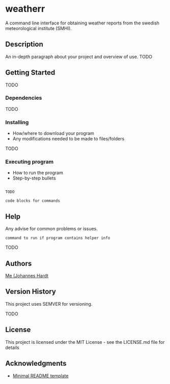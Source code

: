 # weatherr

A command line interface for obtaining weather reports from the swedish meteorological institute (SMHI). 

## Description

An in-depth paragraph about your project and overview of use. TODO

## Getting Started

TODO

### Dependencies

TODO

### Installing

* How/where to download your program
* Any modifications needed to be made to files/folders

TODO

### Executing program

* How to run the program
* Step-by-step bullets
```

TODO

code blocks for commands
```

## Help

Any advise for common problems or issues.
```
command to run if program contains helper info

```

TODO

## Authors

[Me (Johannes Hardt](https://github.com/johanneshardt)

## Version History

This project uses SEMVER for versioning.

TODO

## License

This project is licensed under the MIT License - see the LICENSE.md file for details

## Acknowledgments

* [Minimal README template](https://gist.github.com/DomPizzie/7a5ff55ffa9081f2de27c315f5018afc)
